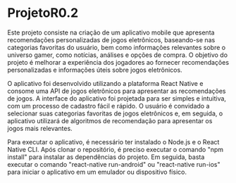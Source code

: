 # ProjetoR0.2

Este projeto consiste na criação de um aplicativo mobile que apresenta recomendações personalizadas de jogos eletrônicos, baseando-se nas categorias favoritas do usuário, bem como informações relevantes sobre o universo gamer, como notícias, análises e opções de compra. O objetivo do projeto é melhorar a experiência dos jogadores ao fornecer recomendações personalizadas e informações úteis sobre jogos eletrônicos.

O aplicativo foi desenvolvido utilizando a plataforma React Native e consome uma API de jogos eletrônicos para apresentar as recomendações de jogos. A interface do aplicativo foi projetada para ser simples e intuitiva, com um processo de cadastro fácil e rápido. O usuário é convidado a selecionar suas categorias favoritas de jogos eletrônicos e, em seguida, o aplicativo utilizará de algoritmos de recomendação para apresentar os jogos mais relevantes.

Para executar o aplicativo, é necessário ter instalado o Node.js e o React Native CLI. Após clonar o repositório, é preciso executar o comando "npm install" para instalar as dependências do projeto. Em seguida, basta executar o comando "react-native run-android" ou "react-native run-ios" para iniciar o aplicativo em um emulador ou dispositivo físico.
